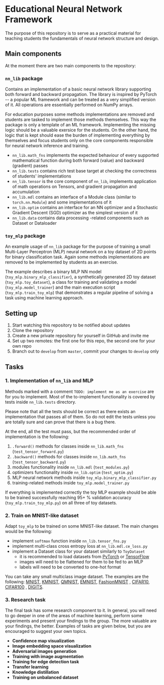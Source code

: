 # Educational Neural Network Framework

The purpose of this repository is to serve as a practical material for teaching students the fundamentals of neural
network structure and design.

## Main components

At the moment there are two main components to the repository:

### `nn_lib` package

Contains an implementation of a basic neural network library supporting both forward and backward propagation. The
library is inspired by PyTorch -- a popular ML framework and can be treated as a very simplified version of it. All
operations are essentially performed on NumPy arrays.

For education purposes some methods implementations are removed and students are tasked to implement those methods
themselves. This way the package is only a template of an ML framework. Implementing the missing logic should be a
valuable exersice for the students. On the other hand, the logic that is kept should ease the burden of implementing
everything by themselves and focus students only on the core components responsible for neural network inference and
training.

* `nn_lib.math_fns` implements the expected behaviour of every supported mathematical function during both forward
  (value) and backward (gradient) passes
* `nn_lib.tests` contains rich test base target at checking the correctness of students' implementations
* `nn_lib.tensor` is the core component of `nn_lib`, implements application of math operations on Tensors, and gradient
  propagation and accumulation
* `nn_lib.mdl` contains an interface of a Module class (similar to `torch.nn.Module`) and some implementations of it
* `nn_lib.optim` contains an interface for an NN optimizer and a Stochastic Gradient Descent (SGD) optimizer as the
  simplest version of it
* `nn_lib.data` contains data processing -related components such as Dataset or Dataloader

### `toy_mlp` package

An example usage of `nn_lib` package for the purpose of training a small Multi-Layer Perceptron (MLP) neural network on
a toy dataset of 2D points for binary classification task. Again some methods implementations are removed to be
implemented by students as an exercise.

The example describes a binary MLP NN model (`toy_mlp.binary_mlp_classifier`), a synthetically generated 2D toy
dataset (`toy_mlp.toy_dataset`), a class for training and validating a model (`toy_mlp.model_trainer`) and the main
execution script (`toy_mlp.train_toy_mlp`) that demonstrates a regular pipeline of solving a task using machine learning
approach.

## Setting up

1. Start watching this repository to be notified about updates
2. Clone the repository
3. Create a new private repository for yourself in GitHub and invite me
4. Set up two remotes: the first one for this repo, the second one for your own repo
5. Branch out to `develop` from `master`, commit your changes to `develop` only

## Tasks

### 1. Implementation of `nn_lib` and MLP

Methods marked with a comment `TODO: implement me as an exercise` are for you to implement. Most of the to-implement
functionality is covered by tests inside `nn_lib.tests` directory.

Please note that all the tests should be correct as there exists an implementation that passes all of them. So do not
edit the tests unless you are totally sure and can prove that there is a bug there.

At the end, all the test must pass, but the recommended order of implementation is the following:

1. `.forward()` methods for classes inside `nn_lib.math_fns` (`test_tensor_forward.py`)
2. `.backward()` methods for classes inside `nn_lib.math_fns` (`test_tensor_backward.py`)
3. modules functionality inside `nn_lib.mdl` (`test_modules.py`)
4. optimizers functionality inside `nn_lib.optim` (`test_optim.py`)
5. MLP neural network methods inside `toy_mlp.binary_mlp_classifier.py`
6. training-related methods inside `toy_mlp.model_trainer.py`

If everything is implemented correctly the toy MLP example should be able to be trained successfully reaching 95+ %
validation accuracy (`toy_mlp.train_toy_mlp.py`) on all three of toy datasets.

### 2. Train on MNIST-like dataset

Adapt `toy_mlp` to be trained on some MNIST-like dataset. The main changes would be the following:

- implement `softmax` function inside `nn_lib.tensor_fns.py`
- implement multi-class cross entropy loss at `nn_lib.mdl.ce_loss.py`
- implement a Dataset class for your dataset similarly to `ToyDataset`
    - it is recommended to load datasets from [PyTorch](https://pytorch.org/vision/stable/datasets.html) or
      [TensorFlow](https://www.tensorflow.org/datasets)
    - images will need to be flattened for them to be fed to an MLP
    - labels will need to be converted to one-hot format

You can take any small multiclass image dataset. The examples are the following:
[MNIST](https://pytorch.org/vision/stable/generated/torchvision.datasets.MNIST.html#torchvision.datasets.MNIST),
[KMNIST](https://pytorch.org/vision/stable/generated/torchvision.datasets.KMNIST.html#torchvision.datasets.KMNIST),
[QMNIST](https://pytorch.org/vision/stable/generated/torchvision.datasets.QMNIST.html#torchvision.datasets.QMNIST),
[EMNIST](https://pytorch.org/vision/stable/generated/torchvision.datasets.EMNIST.html#torchvision.datasets.EMNIST),
[FashionMNIST](https://pytorch.org/vision/stable/generated/torchvision.datasets.FashionMNIST.html#torchvision.datasets.FashionMNIST)
,
[CIFAR10](https://pytorch.org/vision/stable/generated/torchvision.datasets.CIFAR10.html#torchvision.datasets.CIFAR10),
[CIFAR100](https://pytorch.org/vision/stable/generated/torchvision.datasets.CIFAR100.html#torchvision.datasets.CIFAR100)
,
[DIGITS](https://scikit-learn.org/stable/modules/generated/sklearn.datasets.load_digits.html).

### 3. Research task

The final task has some research component to it. In general, you will need to go deeper in one of the areas of machine
learning, perform some experiments and present your findings to the group. The more valuable are your findings, the
better. Examples of tasks are given below, but you are encouraged to suggest your own topics.

- **Confidence map visualization**<br/>
- **Image embedding space visualization**<br/>
- **Adversarial images generation**<br/>
- **Training with image augmentation**<br/>
- **Training for edge detection task**<br/>
- **Transfer learning**<br/>
- **Knowledge distillation**<br/>
- **Training on unbalanced dataset**<br/>
  